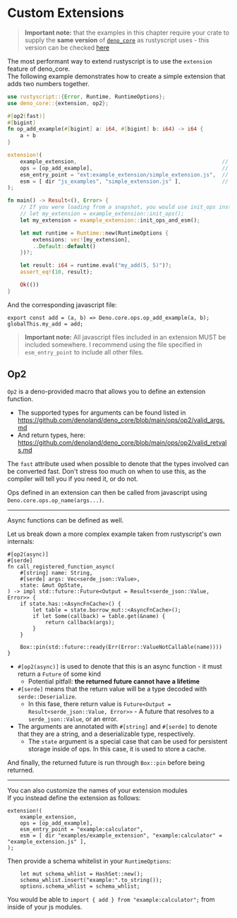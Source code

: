 # Custom Extensions
> **Important note:** that the examples in this chapter require your crate to supply the **same version** of [`deno_core`](https://crates.io/crates/deno_core) as rustyscript uses - this version can be checked [here](https://crates.io/crates/rustyscript/latest/dependencies)

The most performant way to extend rustyscript is to use the `extension` feature of deno_core.  
The following example demonstrates how to create a simple extension that adds two numbers together.

```rust
use rustyscript::{Error, Runtime, RuntimeOptions};
use deno_core::{extension, op2};

#[op2(fast)]
#[bigint]
fn op_add_example(#[bigint] a: i64, #[bigint] b: i64) -> i64 {
    a + b
}

extension!(
    example_extension,                                              // The name of the extension
    ops = [op_add_example],                                         // The ops to include in the extension
    esm_entry_point = "ext:example_extension/simple_extension.js",  // The entry point for the extension
    esm = [ dir "js_examples", "simple_extension.js" ],             // The javascript files to include
);

fn main() -> Result<(), Error> {
    // If you were loading from a snapshot, you would use init_ops instead of init_ops_and_esm
    // let my_extension = example_extension::init_ops();
    let my_extension = example_extension::init_ops_and_esm();

    let mut runtime = Runtime::new(RuntimeOptions {
        extensions: vec![my_extension],
        ..Default::default()
    })?;

    let result: i64 = runtime.eval("my_add(5, 5)")?;
    assert_eq!(10, result);

    Ok(())
}
```

And the corresponding javascript file:

```javascript,norun
export const add = (a, b) => Deno.core.ops.op_add_example(a, b);
globalThis.my_add = add;
```

> **Important note:** All javascript files included in an extension MUST be included somewhere.
> I recommend using the file specified in `esm_entry_point` to include all other files.

## Op2
`Op2` is a deno-provided macro that allows you to define an extension function.
- The supported types for arguments can be found listed in <https://github.com/denoland/deno_core/blob/main/ops/op2/valid_args.md>
- And return types, here: <https://github.com/denoland/deno_core/blob/main/ops/op2/valid_retvals.md>

The `fast` attribute used when possible to denote that the types involved can be converted fast. Don't stress too much on when to use this, as the compiler will tell you if you need it, or do not.

Ops defined in an extension can then be called from javascript using `Deno.core.ops.op_name(args...)`.

-----

Async functions can be defined as well. 

Let us break down a more complex example taken from rustyscript's own internals:
```rust,norun
#[op2(async)]
#[serde]
fn call_registered_function_async(
    #[string] name: String,
    #[serde] args: Vec<serde_json::Value>,
    state: &mut OpState,
) -> impl std::future::Future<Output = Result<serde_json::Value, Error>> {
    if state.has::<AsyncFnCache>() {
        let table = state.borrow_mut::<AsyncFnCache>();
        if let Some(callback) = table.get(&name) {
            return callback(args);
        }
    }

    Box::pin(std::future::ready(Err(Error::ValueNotCallable(name))))
}
```

- `#[op2(async)]` is used to denote that this is an async function - it must return a `Future` of some kind 
    - Potential pitfall: **the returned future cannot have a lifetime**
- `#[serde]` means that the return value will be a type decoded with `serde::Deserialize`.
    - In this fase, there return value is `Future<Output = Result<serde_json::Value, Error>>` - A future that resolves to a `serde_json::Value`, or an error.
- The arguments are annotated with `#[string]` and `#[serde]` to denote that they are a string, and a deserializable type, respectively.
    - The `state` argument is a special case that can be used for persistent storage inside of ops. In this case, it is used to store a cache.

And finally, the returned future is run through `Box::pin` before being returned.

-----

You can also customize the names of your extension modules  
If you instead define the extension as follows:
```rust,norun
extension!(
    example_extension,
    ops = [op_add_example],
    esm_entry_point = "example:calculator",
    esm = [ dir "examples/example_extension", "example:calculator" = "example_extension.js" ],
);
```

Then provide a schema whitelist in your `RuntimeOptions`:
```rust,norun
    let mut schema_whlist = HashSet::new();
    schema_whlist.insert("example:".to_string());
    options.schema_whlist = schema_whlist;
```

You would be able to `import { add } from "example:calculator";` from inside of your js modules.